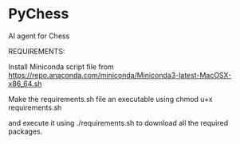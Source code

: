 # PyChess
AI agent for Chess 

REQUIREMENTS:

Install Miniconda script file from
https://repo.anaconda.com/miniconda/Miniconda3-latest-MacOSX-x86_64.sh

Make the requirements.sh file an executable using
chmod u+x requirements.sh

and execute it using 
./requirements.sh
to download all the required packages.

